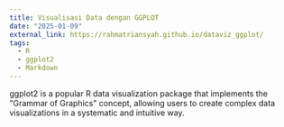 ```yaml
---
title: Visualisasi Data dengan GGPLOT
date: "2025-01-09"
external_link: https://rahmatriansyah.github.io/dataviz_ggplot/
tags:
  - R
  - ggplot2
  - Markdown
---
```


ggplot2 is a popular R data visualization package that implements the "Grammar of Graphics" concept, allowing users to create complex data visualizations in a systematic and intuitive way.

<!--more-->
